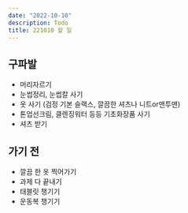 ```yaml
---
date: "2022-10-10"
description: Todo
title: 221010 할 일
---
```


## 구파발

- 머리자르기
- 눈썹정리, 눈썹칼 사기
- 옷 사기 (검정 기본 슬랙스, 깔끔한 셔츠나 니트or맨투맨)
- 톤업선크림, 클렌징워터 등등 기초화장품 사기
- 셔츠 받기

## 가기 전

- 깔끔 한 옷 찍어가기
- 과제 다 끝내기
- 태블릿 챙기기
- 운동복 챙기기
